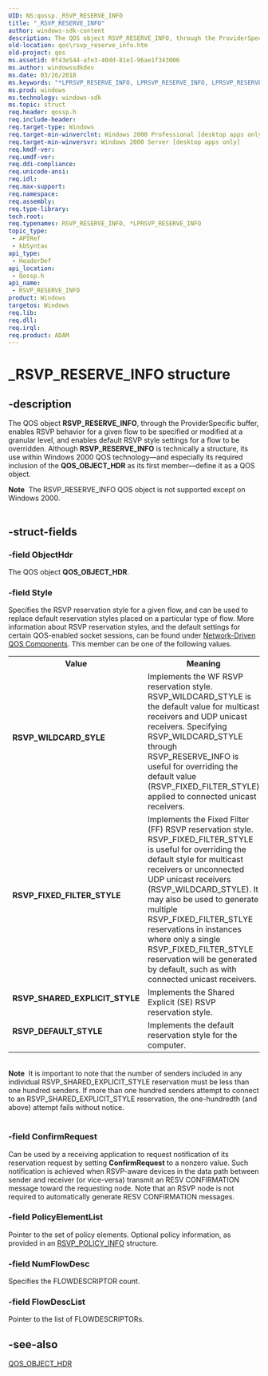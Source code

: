 ```yaml
---
UID: NS:qossp._RSVP_RESERVE_INFO
title: "_RSVP_RESERVE_INFO"
author: windows-sdk-content
description: The QOS object RSVP_RESERVE_INFO, through the ProviderSpecific buffer, enables RSVP behavior for a given flow to be specified or modified at a granular level, and enables default RSVP style settings for a flow to be overridden.
old-location: qos\rsvp_reserve_info.htm
old-project: qos
ms.assetid: 0f43e544-afe3-40dd-81e1-96ae1f343006
ms.author: windowssdkdev
ms.date: 03/26/2018
ms.keywords: "*LPRSVP_RESERVE_INFO, LPRSVP_RESERVE_INFO, LPRSVP_RESERVE_INFO structure pointer [QOS], RSVP_DEFAULT_STYLE, RSVP_FIXED_FILTER_STYLE, RSVP_RESERVE_INFO, RSVP_RESERVE_INFO structure [QOS], RSVP_SHARED_EXPLICIT_STYLE, RSVP_WILDCARD_SYLE, _RSVP_RESERVE_INFO, _gqos_rsvp_reserve_info, qos.rsvp_reserve_info, qossp/LPRSVP_RESERVE_INFO, qossp/RSVP_RESERVE_INFO"
ms.prod: windows
ms.technology: windows-sdk
ms.topic: struct
req.header: qossp.h
req.include-header: 
req.target-type: Windows
req.target-min-winverclnt: Windows 2000 Professional [desktop apps only]
req.target-min-winversvr: Windows 2000 Server [desktop apps only]
req.kmdf-ver: 
req.umdf-ver: 
req.ddi-compliance: 
req.unicode-ansi: 
req.idl: 
req.max-support: 
req.namespace: 
req.assembly: 
req.type-library: 
tech.root: 
req.typenames: RSVP_RESERVE_INFO, *LPRSVP_RESERVE_INFO
topic_type:
 - APIRef
 - kbSyntax
api_type:
 - HeaderDef
api_location:
 - Qossp.h
api_name:
 - RSVP_RESERVE_INFO
product: Windows
targetos: Windows
req.lib: 
req.dll: 
req.irql: 
req.product: ADAM
---
```


# _RSVP_RESERVE_INFO structure


## -description


The QOS object 
<b>RSVP_RESERVE_INFO</b>, through the ProviderSpecific buffer, enables RSVP behavior for a given flow to be specified or modified at a granular level, and enables default RSVP style settings for a flow to be overridden. Although 
<b>RSVP_RESERVE_INFO</b> is technically a structure, its use within Windows 2000 QOS technology—and especially its required inclusion of the 
<b>QOS_OBJECT_HDR</b> as its first member—define it as a QOS object.
<div class="alert"><b>Note</b>  The RSVP_RESERVE_INFO QOS object is not supported except on Windows 2000.</div><div> </div>

## -struct-fields




### -field ObjectHdr

The QOS object 
<b>QOS_OBJECT_HDR</b>.


### -field Style

Specifies the RSVP reservation style for a given flow, and can be used to replace default reservation styles placed on a particular type of flow. More information about RSVP reservation styles, and the default settings for certain QOS-enabled socket sessions, can be found under 
<a href="https://msdn.microsoft.com/7baa7600-5216-4596-b82c-c780f14a8f5c">Network-Driven QOS Components</a>. This member can be one of the following values. 



<table>
<tr>
<th>Value</th>
<th>Meaning</th>
</tr>
<tr>
<td width="40%"><a id="RSVP_WILDCARD_SYLE"></a><a id="rsvp_wildcard_syle"></a><dl>
<dt><b>RSVP_WILDCARD_SYLE</b></dt>
</dl>
</td>
<td width="60%">
Implements the WF RSVP reservation style. RSVP_WILDCARD_STYLE is the default value for multicast receivers and UDP unicast receivers. Specifying RSVP_WILDCARD_STYLE through RSVP_RESERVE_INFO is useful for overriding the default value (RSVP_FIXED_FILTER_STYLE) applied to connected unicast receivers.

</td>
</tr>
<tr>
<td width="40%"><a id="RSVP_FIXED_FILTER_STYLE"></a><a id="rsvp_fixed_filter_style"></a><dl>
<dt><b>RSVP_FIXED_FILTER_STYLE</b></dt>
</dl>
</td>
<td width="60%">
Implements the Fixed Filter (FF) RSVP reservation style. RSVP_FIXED_FILTER_STYLE is useful for overriding the default style for multicast receivers or unconnected UDP unicast receivers (RSVP_WILDCARD_STYLE). It may also be used to generate multiple RSVP_FIXED_FILTER_STLYE reservations in instances where only a single RSVP_FIXED_FILTER_STYLE reservation will be generated by default, such as with connected unicast receivers.

</td>
</tr>
<tr>
<td width="40%"><a id="RSVP_SHARED_EXPLICIT_STYLE"></a><a id="rsvp_shared_explicit_style"></a><dl>
<dt><b>RSVP_SHARED_EXPLICIT_STYLE</b></dt>
</dl>
</td>
<td width="60%">
Implements the Shared Explicit (SE) RSVP reservation style.

</td>
</tr>
<tr>
<td width="40%"><a id="RSVP_DEFAULT_STYLE"></a><a id="rsvp_default_style"></a><dl>
<dt><b>RSVP_DEFAULT_STYLE</b></dt>
</dl>
</td>
<td width="60%">
Implements the default reservation style for the computer.

</td>
</tr>
</table>
 

<div class="alert"><b>Note</b>  It is important to note that the number of senders included in any individual RSVP_SHARED_EXPLICIT_STYLE reservation must be less than one hundred senders. If more than one hundred senders attempt to connect to an RSVP_SHARED_EXPLICIT_STYLE reservation, the one-hundredth (and above) attempt fails without notice.</div>
<div> </div>

### -field ConfirmRequest

Can be used by a receiving application to request notification of its reservation request by setting <b>ConfirmRequest</b> to a nonzero value. Such notification is achieved when RSVP-aware devices in the data path between sender and receiver (or vice-versa) transmit an RESV CONFIRMATION message toward the requesting node. Note that an RSVP node is not required to automatically generate RESV CONFIRMATION messages.


### -field PolicyElementList

Pointer to the set of policy elements. Optional policy information, as provided in an <a href="https://msdn.microsoft.com/21ad9446-a22c-4c3f-911d-a263cb85078b">RSVP_POLICY_INFO</a> structure.


### -field NumFlowDesc

Specifies the FLOWDESCRIPTOR count.


### -field FlowDescList

Pointer to the list of FLOWDESCRIPTORs.


## -see-also




<a href="https://msdn.microsoft.com/a2021d70-e7ef-4c2a-8800-1a1d7540ce02">QOS_OBJECT_HDR</a>
 

 

